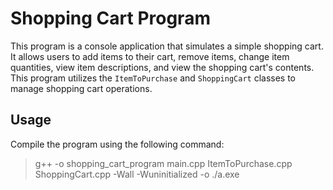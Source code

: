 # Shopping Cart Program

This program is a console application that simulates a simple shopping cart. It allows users to add items to their cart, remove items, change item quantities, view item descriptions, and view the shopping cart's contents. This program utilizes the `ItemToPurchase` and `ShoppingCart` classes to manage shopping cart operations.

## Usage
Compile the program using the following command:

>	g++ -o shopping_cart_program main.cpp ItemToPurchase.cpp ShoppingCart.cpp -Wall -Wuninitialized -o ./a.exe
